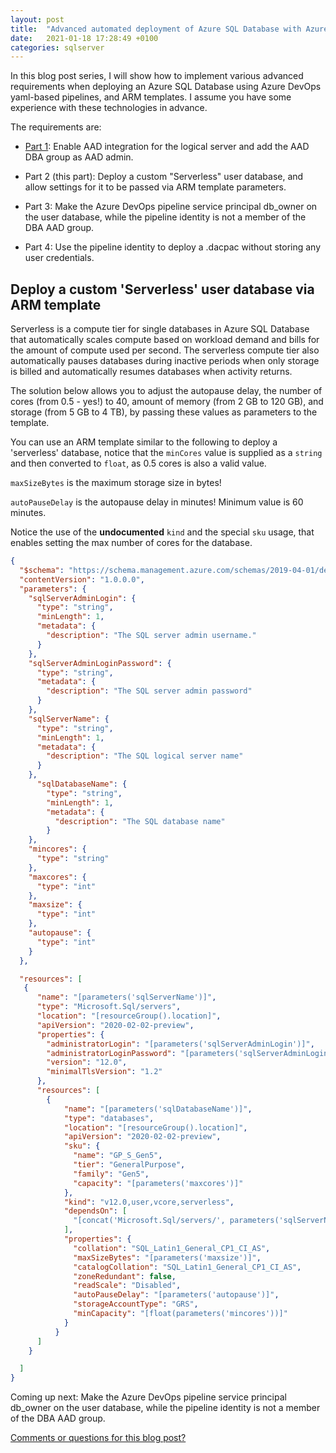 ```yaml
---
layout: post
title:  "Advanced automated deployment of Azure SQL Database with Azure DevOps (part 2 of 4)"
date:   2021-01-18 17:28:49 +0100
categories: sqlserver
---
```


In this blog post series, I will show how to implement various advanced requirements when deploying an Azure SQL Database using Azure DevOps yaml-based pipelines, and ARM templates. I assume you have some experience with these technologies in advance.

The requirements are:

- [Part 1](https://erikej.github.io/sqlserver/2021/01/11/azure-sql-advanced-deployment-part1.html): Enable AAD integration for the logical server and add the AAD DBA group as AAD admin.

- Part 2 (this part): Deploy a custom "Serverless" user database, and allow settings for it to be passed via ARM template parameters.

- Part 3: Make the Azure DevOps pipeline service principal db_owner on the user database, while the pipeline identity is not a member of the DBA AAD group.

- Part 4: Use the pipeline identity to deploy a .dacpac without storing any user credentials.

## Deploy a custom 'Serverless' user database via ARM template

Serverless is a compute tier for single databases in Azure SQL Database that automatically scales compute based on workload demand and bills for the amount of compute used per second. The serverless compute tier also automatically pauses databases during inactive periods when only storage is billed and automatically resumes databases when activity returns.

The solution below allows you to adjust the autopause delay, the number of cores (from 0.5 - yes!) to 40, amount of memory (from 2 GB to 120 GB), and storage (from 5 GB to 4 TB), by passing these values as parameters to the template.  

You can use an ARM template similar to the following to deploy a 'serverless' database, notice that the `minCores` value is supplied as a `string` and then converted to `float`, as 0.5 cores is also a valid value.

`maxSizeBytes` is the maximum storage size in bytes!

`autoPauseDelay` is the autopause delay in minutes! Minimum value is 60 minutes.

Notice the use of the **undocumented** `kind` and the special `sku` usage, that enables setting the max number of cores for the database. 

```json
{
  "$schema": "https://schema.management.azure.com/schemas/2019-04-01/deploymentTemplate.json#",
  "contentVersion": "1.0.0.0",
  "parameters": {
    "sqlServerAdminLogin": {
      "type": "string",
      "minLength": 1,
      "metadata": {
        "description": "The SQL server admin username."
      }
    },
    "sqlServerAdminLoginPassword": {
      "type": "string",
      "metadata": {
        "description": "The SQL server admin password"
      }
    },
    "sqlServerName": {
      "type": "string",
      "minLength": 1,
      "metadata": {
        "description": "The SQL logical server name"
      }
    },
      "sqlDatabaseName": {
        "type": "string",
        "minLength": 1,
        "metadata": {
          "description": "The SQL database name"
        }
    },
    "mincores": {
      "type": "string"
    },
    "maxcores": {
      "type": "int"
    },
    "maxsize": {
      "type": "int"
    },
    "autopause": {
      "type": "int"
    }
  },

  "resources": [
   {
      "name": "[parameters('sqlServerName')]",
      "type": "Microsoft.Sql/servers",
      "location": "[resourceGroup().location]",
      "apiVersion": "2020-02-02-preview",
      "properties": {
        "administratorLogin": "[parameters('sqlServerAdminLogin')]",
        "administratorLoginPassword": "[parameters('sqlServerAdminLoginPassword')]",
        "version": "12.0",
        "minimalTlsVersion": "1.2"
      },
      "resources": [
        {
            "name": "[parameters('sqlDatabaseName')]",
            "type": "databases",
            "location": "[resourceGroup().location]",
            "apiVersion": "2020-02-02-preview",          
            "sku": {
              "name": "GP_S_Gen5",
              "tier": "GeneralPurpose",
              "family": "Gen5",
              "capacity": "[parameters('maxcores')]"
            },
            "kind": "v12.0,user,vcore,serverless",
            "dependsOn": [
              "[concat('Microsoft.Sql/servers/', parameters('sqlServerName'))]"
            ],
            "properties": {
              "collation": "SQL_Latin1_General_CP1_CI_AS",
              "maxSizeBytes": "[parameters('maxsize')]",
              "catalogCollation": "SQL_Latin1_General_CP1_CI_AS",
              "zoneRedundant": false,
              "readScale": "Disabled",
              "autoPauseDelay": "[parameters('autopause')]",
              "storageAccountType": "GRS",
              "minCapacity": "[float(parameters('mincores'))]"
            }
          }
      ]
    }

  ]
}
```

Coming up next: Make the Azure DevOps pipeline service principal db_owner on the user database, while the pipeline identity is not a member of the DBA AAD group.

[Comments or questions for this blog post?](https://github.com/ErikEJ/erikej.github.io/issues/26)

